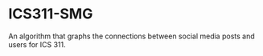 # ICS311-SMG
An algorithm that graphs the connections between social media posts and users for ICS 311.
